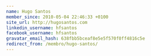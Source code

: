 ```yaml
---
name: Hugo Santos
member_since: 2010-05-04 22:46:33 +0100
site_url: http://hugosantos.com
linkedin_username: hfsantos
facebook_username: hfsantos
gravatar_email_hash: 638fbb5bceaf8e5e5f570f0ff4816c5e
redirect_from: /membro/hugo-santos/
---
```

